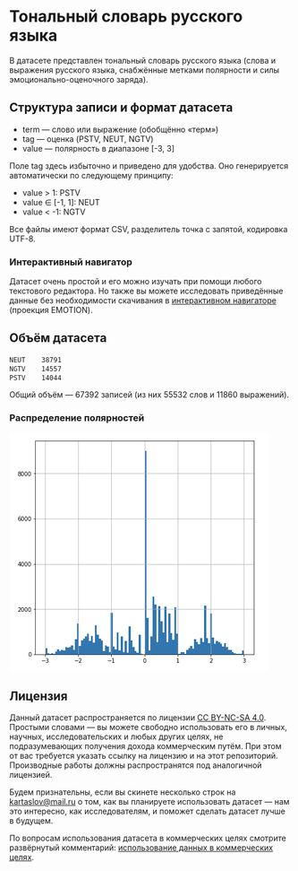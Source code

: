# Тональный словарь русского языка

В датасете представлен тональный словарь русского языка (слова и выражения русского языка, снабжённые метками полярности и силы эмоционально-оценочного заряда).

## Структура записи и формат датасета
* term —  слово или выражение (обобщённо «терм»)
* tag — оценка (PSTV, NEUT, NGTV)
* value — полярность в диапазоне [-3, 3]

Поле tag здесь избыточно и приведено для удобства. Оно генерируется автоматически по следующему принципу:

* value > 1: PSTV
* value ∈ [-1, 1]: NEUT
* value < -1: NGTV

Все файлы имеют формат CSV, разделитель точка с запятой, кодировка UTF-8.

### Интерактивный навигатор

Датасет очень простой и его можно изучать при помощи любого текстового редактора. Но также вы можете исследовать приведённые данные без необходимости скачивания в [интерактивном навигаторе] (проекция EMOTION).

## Объём датасета

```
NEUT    38791
NGTV    14557
PSTV    14044
```

Общий объём — 67392 записей (из них 55532 слов и 11860 выражений).

### Распределение полярностей

![GitHub Logo](readme/value_distr.png)

## Лицензия

Данный датасет распространяется по лицензии [CC BY-NC-SA 4.0]. Простыми словами — вы можете свободно использовать его в личных, научных, исследовательских и любых других целях, не подразумевающих получения дохода коммерческим путём. При этом от вас требуется указать ссылку на лицензию и на этот репозиторий. Производные работы должны распространятся под аналогичной лицензией.

Будем признательны, если вы скинете несколько строк на kartaslov@mail.ru о том, как вы планируете использовать датасет — нам это интересно, как исследователям, и поможет сделать датасет лучше в будущем.

По вопросам использования датасета в коммерческих целях смотрите развёрнутый комментарий: [использование данных в коммерческих целях].

[использование данных в коммерческих целях]: <../../readme/commercial_use.md>
[CC BY-NC-SA 4.0]: https://creativecommons.org/licenses/by-nc-sa/4.0/
[интерактивном навигаторе]: https://research.kartaslov.ru/